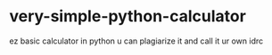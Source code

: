 # very-simple-python-calculator

ez basic calculator in python u can plagiarize it and call it ur own idrc 
